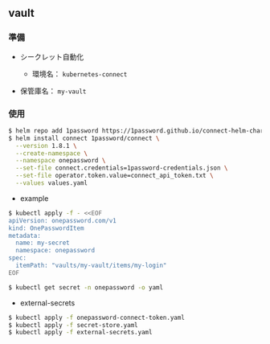 ## vault

### 準備

- シークレット自動化

  - 環境名： `kubernetes-connect`

- 保管庫名： `my-vault`

### 使用

```bash
$ helm repo add 1password https://1password.github.io/connect-helm-charts/
$ helm install connect 1password/connect \
  --version 1.8.1 \
  --create-namespace \
  --namespace onepassword \
  --set-file connect.credentials=1password-credentials.json \
  --set-file operator.token.value=connect_api_token.txt \
  --values values.yaml
```

- example

```bash
$ kubectl apply -f - <<EOF
apiVersion: onepassword.com/v1
kind: OnePasswordItem
metadata:
  name: my-secret
  namespace: onepassword
spec:
  itemPath: "vaults/my-vault/items/my-login"
EOF

$ kubectl get secret -n onepassword -o yaml
```

- external-secrets

```bash
$ kubectl apply -f onepassword-connect-token.yaml
$ kubectl apply -f secret-store.yaml
$ kubectl apply -f external-secrets.yaml
```
